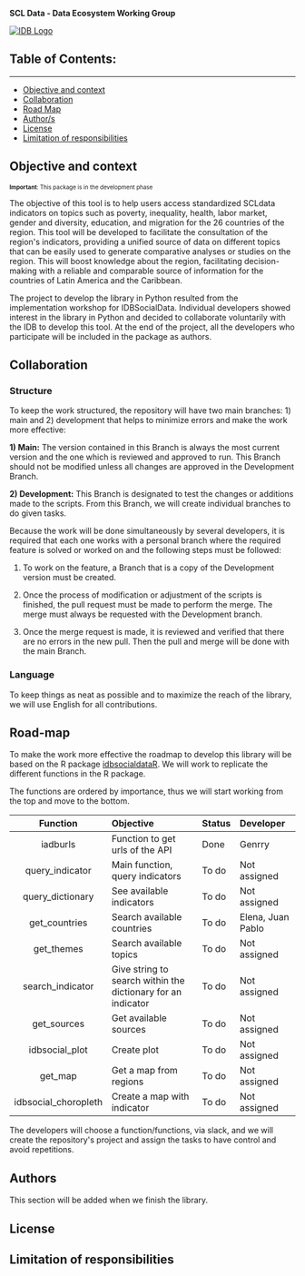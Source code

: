 **SCL Data - Data Ecosystem Working Group**

[![IDB Logo](https://scldata.iadb.org/assets/iadb-7779368a000004449beca0d4fc6f116cc0617572d549edf2ae491e9a17f63778.png)](https://scldata.iadb.org)


## Table of Contents:
---

- [Objective and context](#objective-and-context)
- [Collaboration](#description-and-context)
- [Road Map](#road-map)
- [Author/s](#authors)
- [License](#license)
- [Limitation of responsibilities](#limitation-of-responsibilities)

## Objective and context
 <font size="1">**Important**: This package is in the development phase</font>
 
The objective of this tool is to help users access standardized SCLdata indicators on topics such as poverty, inequality, health, labor market, gender and diversity, education, and migration for the 26 countries of the region.  This tool will be developed to facilitate the consultation of the region's indicators, providing a unified source of data on different topics that can be easily used to generate comparative analyses or studies on the region. This will boost knowledge about the region, facilitating decision-making with a reliable and comparable source of information for the countries of Latin America and the Caribbean. 

The project to develop the library in Python resulted from the implementation workshop for IDBSocialData. Individual developers showed interest in the library in Python and decided to collaborate voluntarily with the IDB to develop this tool. 
At the end of the project, all the developers who participate will be included in the package as authors.


## Collaboration 

### Structure

To keep the work structured, the repository will have two main branches: 1) main and 2) development that helps to minimize errors and make the work more effective:

**1) Main:** The version contained in this Branch is always the most current version and the one which is reviewed and approved to run. This Branch should not be modified unless all changes are approved in the Development Branch. 

**2) Development:** This Branch is designated to test the changes or additions made to the scripts. From this Branch, we will create individual branches to do given tasks. 

Because the work will be done simultaneously by several developers, it is required that each one works with a personal branch where the required feature is solved or worked on and the following steps must be followed: 

1) To work on the feature, a Branch that is a copy of the Development version must be created.  
    
2) Once the process of modification or adjustment of the scripts is finished, the pull request must be made to perform the merge. The merge must always be requested with the Development branch. 

3) Once the merge request is made, it is reviewed and verified that there are no errors in the new pull. Then the pull and merge will be done with the main Branch. 

### Language

To keep things as neat as possible and to maximize the reach of the library, we will use English for all contributions. 

## Road-map

To make the work more effective the roadmap to develop this library will be based on the R package [idbsocialdataR](https://github.com/EL-BID/idbsocialdataR). We will work to replicate the different functions in the R package. 

The functions are ordered by importance, thus we will start working from the top and move to the bottom. 

| Function | Objective | Status | Developer |
| :---: | :--- | :--- | :--- | 
| iadburls | Function to get urls of the API | Done | Genrry|
| query_indicator | Main function, query indicators | To do | Not assigned |
| query_dictionary | See available indicators | To do | Not assigned |
| get_countries | Search available countries | To do | Elena, Juan Pablo |
| get_themes | Search available topics | To do | Not assigned |
| search_indicator | Give string to search within the dictionary for an indicator | To do | Not assigned |
| get_sources | Get available sources | To do | Not assigned |
| idbsocial_plot | Create plot | To do | Not assigned |
| get_map | Get a map from regions | To do | Not assigned |
| idbsocial_choropleth | Create a map with indicator | To do | Not assigned |


The developers will choose a function/functions, via slack, and we will create the repository's project and assign the tasks to have control and avoid repetitions.

## Authors

This section will be added when we finish the library.

## License


## Limitation of responsibilities
